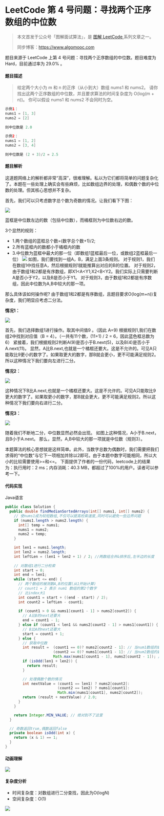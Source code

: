 # LeetCode 第 4 号问题：寻找两个正序数组的中位数

> 本文首发于公众号「图解面试算法」，是 [图解 LeetCode ](<https://github.com/MisterBooo/LeetCodeAnimation>) 系列文章之一。
>
> 同步博客：https://www.algomooc.com

题目来源于 LeetCode 上第 4 号问题：寻找两个正序数组的中位数。题目难度为 Hard，目前通过率为 29.0% 。

#### 题目描述

> 给定两个大小为 m 和 n 的正序（从小到大）数组 nums1 和 nums2。
请你找出这两个正序数组的中位数，并且要求算法的时间复杂度为 O(log(m + n))。
你可以假设 nums1 和 nums2 不会同时为空。

```java
示例1：
nums1 = [1, 3]
nums2 = [2]
    
则中位数是 2.0
    
示例2：
nums1 = [1, 2]
nums2 = [3, 4]
    
则中位数是 (2 + 3)/2 = 2.5
```

#### 题目解析
这道题网络上的解析都非常“高深”，很难理解。私以为它们都将简单的问题复杂化了。本题在一些处理上确实会有些麻烦，比如数组边界的处理，和偶数个数的中位数的处理。但其核心思想并不复杂。

首先，我们可以只考虑数字总个数为奇数的情况。让我们看下下图：

![](../Animation/image1.PNG)

蓝框是中位数左边的数（包括中位数），而橘框则为中位数右边的数。

3个显然的规则：
 - 1.两个数组的蓝框总个数=(数字总个数+1)/2;
 - 2.所有蓝框内的数都小于橘框内的数
 - 3.中位数为蓝框中最大的那一位（即数组1蓝框最后一位，或数组2蓝框最后一位）
![](../Animation/image2.PNG)
如图，我们要找到一组A，B，满足上面3条规则。
对于规则1，我们在数组1中找任意A，然后根据规则1就能推算出对应的B的位置。
对于规则2，由于数组1和2都是有序数组，即X1<A<Y1;X2<B<Y2。我们实际上只需要判断A是否小于Y2，以及B是否小于Y1。
对于规则3，由于数组1和2都是有序数组，因此中位数为A,B中较大的那一项。

那么具体该如何操作呢?
由于数组1和2都是有序数组，且题目要求O(log(m+n))复杂度，我们明显应考虑二分法。

**情况1：**

![](../Animation/case1.png)

首先，我们选择数组1进行操作。取其中间值9 。（因此 A=9)  根据规则1,我们在数组2中找到对应值（B = 4）。（一共有11个数，(11+1) / 2 = 6，因此蓝色框总数为6）
紧接着，我们根据规则2判断A(9)是否小于B.next(5)，以及B(4)是否小于A.next(11)。
显然，A比B.next,也就是一个橘框还要大。这是不允许的。可见A只能取比9更小的数字了。如果取更大的数字，那B就会更小，更不可能满足规则2。所以这种情况下我们要向左进行二分。

**情况2：**

![](../Animation/case2.png)

这种情况下B比A.next,也就是一个橘框还要大。这是不允许的。可见A只能取比9更大的数字了。如果取更小的数字，那B就会更大，更不可能满足规则2。所以这种情况下我们要向右进行二分。

**情况3：**

![](../Animation/case3.png)

随着我们不断地二分，中位数显然必然会出现。
如图上这种情况，A小于B.next，且B小于A.next。
那么，显然，A,B中较大的那一项就是中位数（规则3）。

本题算法的核心思想就是这样简单。此外，当数字总数为偶数时，我们需要把我们求得的“中位数"与它下一项相加并除以2即可。由于本题中数字可能相同，所以大小的比较需要使用>=和<=。
下面提供了作者的一份代码，leetcode上的结果为：执行用时：2 ms；内存消耗：40.3 MB，都超过了100%的用户。读者可以参考一下。


#### 代码实现

Java语言

```java
public class Solution {
  public double findMedianSortedArrays(int[] nums1, int[] nums2) {
    // 使nums1成为较短数组,不仅可以提高检索速度,同时可以避免一些边界问题
    if (nums1.length > nums2.length) {
      int[] temp = nums1;
      nums1 = nums2;
      nums2 = temp;
    }

    int len1 = nums1.length;
    int len2 = nums2.length;
    int leftLen = (len1 + len2 + 1) / 2; //两数组合并&排序后,左半边的长度
    
    // 对数组1进行二分检索
    int start = 0;
    int end = len1;
    while (start <= end) {
      // 两个数组的被测数A,B的位置(从1开始计算)
      // count1 = 2 表示 num1 数组的第2个数字
      // 比index大1
      int count1 = start + ((end - start) / 2);
      int count2 = leftLen - count1;
      
      if (count1 > 0 && nums1[count1 - 1] > nums2[count2]) {
        // A比B的next还要大
        end = count1 - 1;
      } else if (count1 < len1 && nums2[count2 - 1] > nums1[count1]) {
        // B比A的next还要大
        start = count1 + 1;
      } else {
        // 获取中位数
        int result =  (count1 == 0)? nums2[count2 - 1]: // 当num1数组的数都在总数组右边
                      (count2 == 0)? nums1[count1 - 1]: // 当num2数组的数都在总数组右边
                      Math.max(nums1[count1 - 1], nums2[count2 - 1]); // 比较A,B
        if (isOdd(len1 + len2)) {
          return result;
        }

        // 处理偶数个数的情况
        int nextValue = (count1 == len1) ? nums2[count2]:
                        (count2 == len2) ? nums1[count1]:
                        Math.min(nums1[count1], nums2[count2]);
        return (result + nextValue) / 2.0;
      }
    }

    return Integer.MIN_VALUE; // 绝对到不了这里
  }

  // 奇数返回true,偶数返回false
  private boolean isOdd(int x) {
    return (x & 1) == 1;
  }
}
```

#### 动画理解

![](../Animation/Animation.gif)

#### 复杂度分析

+ 时间复杂度：对数组进行二分查找，因此为O(logN)
+ 空间复杂度：O(1)





![](../../Pictures/qrcode.jpg)
